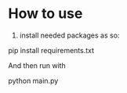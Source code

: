 # How to use

1. install needed packages as so:

pip install requirements.txt

And then run with

python main.py
